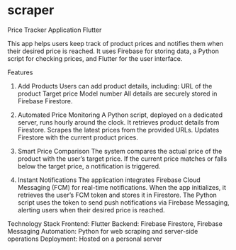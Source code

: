 # scraper

Price Tracker Application Flutter

This app helps users keep track of product prices and notifies them when their desired price is reached. It uses Firebase for storing data, a Python script for checking prices, and Flutter for the user interface.

Features
1. Add Products
Users can add product details, including:
  URL of the product
  Target price
  Model number
  All details are securely stored in Firebase Firestore.

2. Automated Price Monitoring
A Python script, deployed on a dedicated server, runs hourly around the clock.
  It retrieves product details from Firestore.
  Scrapes the latest prices from the provided URLs.
  Updates Firestore with the current product prices.

4. Smart Price Comparison
The system compares the actual price of the product with the user’s target price.
  If the current price matches or falls below the target price, a notification is triggered.

6. Instant Notifications
The application integrates Firebase Cloud Messaging (FCM) for real-time notifications.
  When the app initializes, it retrieves the user’s FCM token and stores it in Firestore.
  The Python script uses the token to send push notifications via Firebase Messaging, alerting users when their desired price is reached.

Technology Stack
  Frontend: Flutter
  Backend: Firebase Firestore, Firebase Messaging
  Automation: Python for web scraping and server-side operations
  Deployment: Hosted on a personal server
